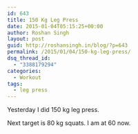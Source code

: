 ```yaml
---
id: 643
title: 150 Kg Leg Press
date: 2015-01-04T05:15:25+00:00
author: Roshan Singh
layout: post
guid: http://roshansingh.in/blog/?p=643
permalink: /2015/01/04/150-kg-leg-press/
dsq_thread_id:
  - "3388179294"
categories:
  - Workout
tags:
  - leg press
---
```

Yesterday I did 150 kg leg press.

<span class="embed-youtube" style="text-align:center; display: block;"></span>

Next target is 80 kg squats. I am at 60 now.
